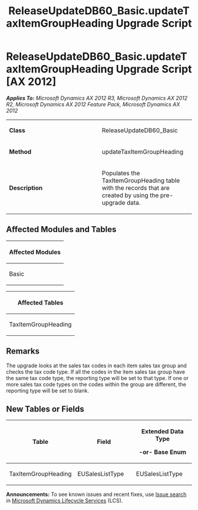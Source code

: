 ﻿---
title: ReleaseUpdateDB60_Basic.updateTaxItemGroupHeading Upgrade Script
TOCTitle: ReleaseUpdateDB60_Basic.updateTaxItemGroupHeading Upgrade Script
ms:assetid: 8b599f8d-70a0-3acf-aef9-697b5690f864
ms:mtpsurl: https://msdn.microsoft.com/en-us/library/JJ736431(v=AX.60)
ms:contentKeyID: 49709620
ms.date: 05/18/2015
mtps_version: v=AX.60
---

# ReleaseUpdateDB60\_Basic.updateTaxItemGroupHeading Upgrade Script [AX 2012]


_**Applies To:** Microsoft Dynamics AX 2012 R3, Microsoft Dynamics AX 2012 R2, Microsoft Dynamics AX 2012 Feature Pack, Microsoft Dynamics AX 2012_

<table>
<colgroup>
<col style="width: 50%" />
<col style="width: 50%" />
</colgroup>
<tbody>
<tr class="odd">
<td><p><strong>Class</strong></p></td>
<td><p>ReleaseUpdateDB60_Basic</p></td>
</tr>
<tr class="even">
<td><p><strong>Method</strong></p></td>
<td><p>updateTaxItemGroupHeading</p></td>
</tr>
<tr class="odd">
<td><p><strong>Description</strong></p></td>
<td><p>Populates the TaxItemGroupHeading table with the records that are created by using the pre-upgrade data.</p></td>
</tr>
</tbody>
</table>


## Affected Modules and Tables

<table>
<colgroup>
<col style="width: 100%" />
</colgroup>
<thead>
<tr class="header">
<th><p>Affected Modules</p></th>
</tr>
</thead>
<tbody>
<tr class="odd">
<td><p>Basic</p></td>
</tr>
</tbody>
</table>


<table>
<colgroup>
<col style="width: 100%" />
</colgroup>
<thead>
<tr class="header">
<th><p>Affected Tables</p></th>
</tr>
</thead>
<tbody>
<tr class="odd">
<td><p>TaxItemGroupHeading</p></td>
</tr>
</tbody>
</table>


## Remarks

The upgrade looks at the sales tax codes in each item sales tax group and checks the tax code type. If all the codes in the item sales tax group have the same tax code type, the reporting type will be set to that type. If one or more sales tax code types on the codes within the group are different, the reporting type will be set to blank.

## New Tables or Fields

<table>
<colgroup>
<col style="width: 33%" />
<col style="width: 33%" />
<col style="width: 33%" />
</colgroup>
<thead>
<tr class="header">
<th><p>Table</p></th>
<th><p>Field</p></th>
<th><p>Extended Data Type</p>
<p>-or- Base Enum</p></th>
</tr>
</thead>
<tbody>
<tr class="odd">
<td><p>TaxItemGroupHeading</p></td>
<td><p>EUSalesListType</p></td>
<td><p>EUSalesListType</p></td>
</tr>
</tbody>
</table>

  
**Announcements:** To see known issues and recent fixes, use [Issue search](http://go.microsoft.com/fwlink/?linkid=389258) in [Microsoft Dynamics Lifecycle Services](http://go.microsoft.com/fwlink/?linkid=306505) (LCS).

